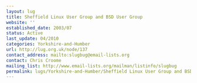 ```yaml
---
layout: lug
title: Sheffield Linux User Group and BSD User Group
website: ''
established_date: 2003/07
status: Active
last_update: 04/2010
categories: Yorkshire-and-Humber
url: http://lug.org.uk/node/137
contact_address: mailto:slugbug@email-lists.org
contact: Chris Croome
mailing_list: http://www.email-lists.org/mailman/listinfo/slugbug
permalink: lugs/Yorkshire-and-Humber/Sheffield Linux User Group and BSD User Group
---
```

